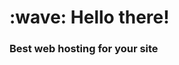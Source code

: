<h1 align="left" id="title">:wave: Hello there!</h1>
<h3 align="left">Best web hosting for your site </h3>

